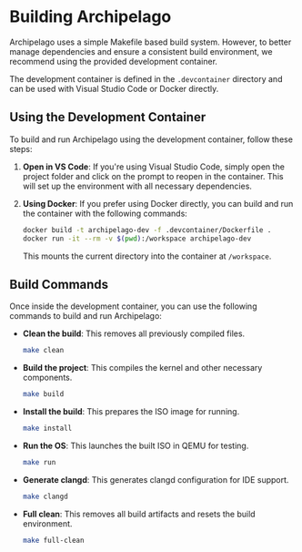 # Building Archipelago


Archipelago uses a simple Makefile based build system. However, to better manage dependencies and ensure a consistent build environment, we recommend using the provided development container.

The development container is defined in the `.devcontainer` directory and can be used with Visual Studio Code or Docker directly.

## Using the Development Container
To build and run Archipelago using the development container, follow these steps:

1. **Open in VS Code**: If you're using Visual Studio Code, simply open the project folder and click on the prompt to reopen in the container. This will set up the environment with all necessary dependencies.

2. **Using Docker**: If you prefer using Docker directly, you can build and run the container with the following commands:

   ```bash
   docker build -t archipelago-dev -f .devcontainer/Dockerfile .
   docker run -it --rm -v $(pwd):/workspace archipelago-dev
   ```

   This mounts the current directory into the container at `/workspace`.

## Build Commands
Once inside the development container, you can use the following commands to build and run Archipelago:

- **Clean the build**: This removes all previously compiled files.
  ```bash
  make clean
  ```

- **Build the project**: This compiles the kernel and other necessary components.
  ```bash
  make build
  ```

- **Install the build**: This prepares the ISO image for running.
  ```bash
  make install
  ```
- **Run the OS**: This launches the built ISO in QEMU for testing.
  ```bash
  make run
  ```
- **Generate clangd**: This generates clangd configuration for IDE support.
  ```bash
  make clangd
  ```
- **Full clean**: This removes all build artifacts and resets the build environment.
  ```bash
  make full-clean
  ```
